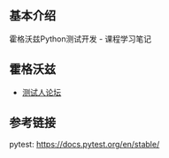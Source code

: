 ## 基本介绍

霍格沃兹Python测试开发 - 课程学习笔记

## 霍格沃兹

- [测试人论坛](https://ceshiren.com)

## 参考链接

pytest: https://docs.pytest.org/en/stable/